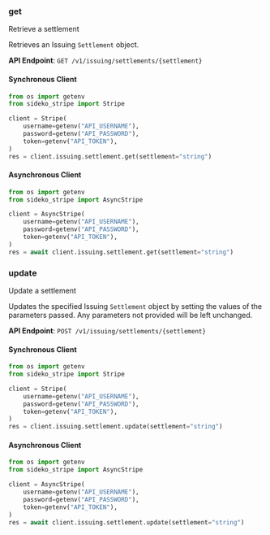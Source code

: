 
### get <a name="get"></a>
Retrieve a settlement

<p>Retrieves an Issuing <code>Settlement</code> object.</p>

**API Endpoint**: `GET /v1/issuing/settlements/{settlement}`

#### Synchronous Client

```python
from os import getenv
from sideko_stripe import Stripe

client = Stripe(
    username=getenv("API_USERNAME"),
    password=getenv("API_PASSWORD"),
    token=getenv("API_TOKEN"),
)
res = client.issuing.settlement.get(settlement="string")
```

#### Asynchronous Client

```python
from os import getenv
from sideko_stripe import AsyncStripe

client = AsyncStripe(
    username=getenv("API_USERNAME"),
    password=getenv("API_PASSWORD"),
    token=getenv("API_TOKEN"),
)
res = await client.issuing.settlement.get(settlement="string")
```

### update <a name="update"></a>
Update a settlement

<p>Updates the specified Issuing <code>Settlement</code> object by setting the values of the parameters passed. Any parameters not provided will be left unchanged.</p>

**API Endpoint**: `POST /v1/issuing/settlements/{settlement}`

#### Synchronous Client

```python
from os import getenv
from sideko_stripe import Stripe

client = Stripe(
    username=getenv("API_USERNAME"),
    password=getenv("API_PASSWORD"),
    token=getenv("API_TOKEN"),
)
res = client.issuing.settlement.update(settlement="string")
```

#### Asynchronous Client

```python
from os import getenv
from sideko_stripe import AsyncStripe

client = AsyncStripe(
    username=getenv("API_USERNAME"),
    password=getenv("API_PASSWORD"),
    token=getenv("API_TOKEN"),
)
res = await client.issuing.settlement.update(settlement="string")
```
